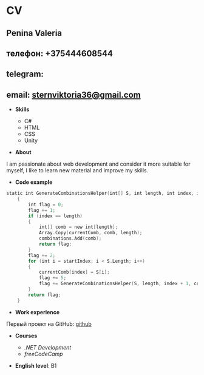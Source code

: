 # CV
## Penina Valeria
## телефон: +375444608544 
## telegram: 
## email: sternviktoria36@gmail.com
*  **Skills**
    * C#
    * HTML
    * CSS
    * Unity

* **About** 

I am passionate about web development and consider it more suitable for myself, I like to learn new material and improve my skills.

* **Code example**

```kotlin
static int GenerateCombinationsHelper(int[] S, int length, int index, int[] currentComb, int startIndex, List<int[]> combinations)
    {
        int flag = 0;
        flag += 1;
        if (index == length)
        {
            int[] comb = new int[length];
            Array.Copy(currentComb, comb, length);
            combinations.Add(comb);
            return flag;
        }
        flag += 2;
        for (int i = startIndex; i < S.Length; i++)
        {
            currentComb[index] = S[i];
            flag += 5;
            flag += GenerateCombinationsHelper(S, length, index + 1, currentComb, i + 1, combinations);
        }
        return flag;
    }
```

* **Work experience**

Первый проект на GitHub: [github](https://github.com/Alexasandra1/CV.MD.git "link")

* **Courses**
    * _.NET Development_
    * _freeCodeCamp_

* **English level**: B1